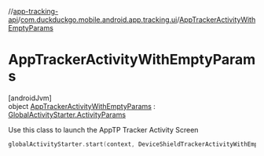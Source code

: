 //[app-tracking-api](../../../index.md)/[com.duckduckgo.mobile.android.app.tracking.ui](../index.md)/[AppTrackerActivityWithEmptyParams](index.md)

# AppTrackerActivityWithEmptyParams

[androidJvm]\
object [AppTrackerActivityWithEmptyParams](index.md) : [GlobalActivityStarter.ActivityParams](../../../../navigation-api/navigation-api/com.duckduckgo.navigation.api/-global-activity-starter/-activity-params/index.md)

Use this class to launch the AppTP Tracker Activity Screen

```kotlin
globalActivityStarter.start(context, DeviceShieldTrackerActivityWithEmptyParams)
```
